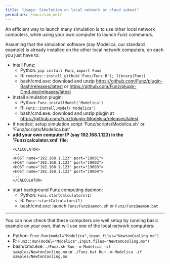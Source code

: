 ```yaml
---
title: "Usage: Simulation on local network or cloud subnet"
permalink: /docs/sim_net/
---
```


An efficient way to launch many simulation is to use other local network computers, while using your own computer to launch Funz commands. 

Assuming that the simulation software (say Modelica, our standard example) is already installed on the other local network computers, on each you just have to:

  * intall Funz: 
    * Python: `pip install Funz`, `import Funz`
    * R: `remotes::install_github('Funz/Funz.R'); library(Funz)`
    * bash/cmd.exe: download and unzip https://github.com/Funz/plugin-Bash/releases/latest or https://github.com/Funz/plugin-Cmd.exe/releases/latest
  * install simulation plugin:
    * Python: `Funz.installModel('Modelica')`
    * R: `Funz::install.Model('Modelica')`
    * bash/cmd.exe: download and unzip plugin at https://github.com/Funz/plugin-Modelica/releases/latest
  * if needed, setup simulation script 'Funz/scripts/Modelica.sh' or 'Funz/scripts/Modelica.bat'
  * __add your own computer IP (say 192.168.1.123) in the 'Funz/calculator.xml' file:__
    ```
    <CALCULATOR>
    ...
    <HOST name="192.168.1.123" port="19001">
    <HOST name="192.168.1.123" port="19002">
    <HOST name="192.168.1.123" port="19003">
    <HOST name="192.168.1.123" port="19004">
    ...
    </CALCULATOR>
    ```
  * start background Funz computing daemon:
    * Python: `Funz.startCalculators(1)`
    * R: `Funz::startCalculators(1)`
    * bash/cmd.exe: launch `Funz/FunzDaemon.sh` or `Funz/FunzDaemon.bat`

  ---

  You can now check that these computers are well setup by running basic example on your own, that will use one of the local network computers:

  * Python: `Funz.Run(model="Modelica",input_files="NewtonCooling.mo")`
  * R: `Funz::Run(model="Modelica",input.files="NewtonCooling.mo")`
  * bash/cmd.exe: `./Funz.sh Run -m Modelica -if samples/NewtonCooling.mo` or `./Funz.bat Run -m Modelica -if samples/NewtonCooling.mo` 
